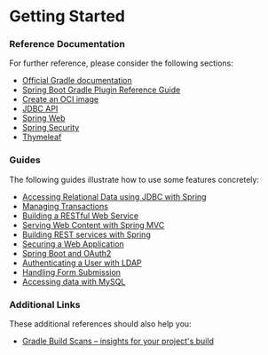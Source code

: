 # Getting Started

### Reference Documentation
For further reference, please consider the following sections:

* [Official Gradle documentation](https://docs.gradle.org)
* [Spring Boot Gradle Plugin Reference Guide](https://docs.spring.io/spring-boot/docs/2.7.0-M3/gradle-plugin/reference/html/)
* [Create an OCI image](https://docs.spring.io/spring-boot/docs/2.7.0-M3/gradle-plugin/reference/html/#build-image)
* [JDBC API](https://docs.spring.io/spring-boot/docs/2.7.0-M3/reference/htmlsingle/#boot-features-sql)
* [Spring Web](https://docs.spring.io/spring-boot/docs/2.7.0-M3/reference/htmlsingle/#boot-features-developing-web-applications)
* [Spring Security](https://docs.spring.io/spring-boot/docs/2.7.0-M3/reference/htmlsingle/#boot-features-security)
* [Thymeleaf](https://docs.spring.io/spring-boot/docs/2.7.0-M3/reference/htmlsingle/#boot-features-spring-mvc-template-engines)

### Guides
The following guides illustrate how to use some features concretely:

* [Accessing Relational Data using JDBC with Spring](https://spring.io/guides/gs/relational-data-access/)
* [Managing Transactions](https://spring.io/guides/gs/managing-transactions/)
* [Building a RESTful Web Service](https://spring.io/guides/gs/rest-service/)
* [Serving Web Content with Spring MVC](https://spring.io/guides/gs/serving-web-content/)
* [Building REST services with Spring](https://spring.io/guides/tutorials/bookmarks/)
* [Securing a Web Application](https://spring.io/guides/gs/securing-web/)
* [Spring Boot and OAuth2](https://spring.io/guides/tutorials/spring-boot-oauth2/)
* [Authenticating a User with LDAP](https://spring.io/guides/gs/authenticating-ldap/)
* [Handling Form Submission](https://spring.io/guides/gs/handling-form-submission/)
* [Accessing data with MySQL](https://spring.io/guides/gs/accessing-data-mysql/)

### Additional Links
These additional references should also help you:

* [Gradle Build Scans – insights for your project's build](https://scans.gradle.com#gradle)

